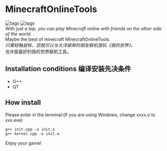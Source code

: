 # MinecraftOnlineTools
![tags](https://img.shields.io/badge/N2N-2.0-brightgreen.svg)   ![tags](https://img.shields.io/badge/CPP-ISO_CPP11-brightgreen.svg)   
*With just a tap, you can play Minecraft online with friends on the other side of the world.*  
Maybe the best of minecraft MinecraftOnlineTools.   
*只需轻触鼠标，您就可以与大洋彼岸的朋友联机游玩《我的世界》。*   
也许是最好的我的世界联机工具。  
## Installation conditions 编译安装先决条件  
- G++  
- QT  
## How install  
Please enter in the terminal:(If you are using Windows, change xxxx.o to xxx.exe)   
```Shell  
g++ init.cpp -o init.o  
g++ kernel.cpp -o init.o   
```  
Enjoy your game!  
